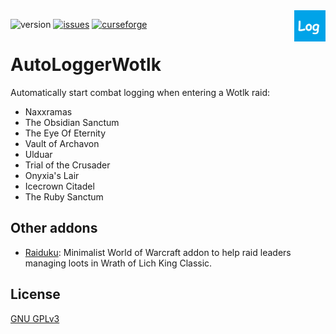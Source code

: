 <img src="https://github.com/ryp-erl/assets/blob/main/AutoLoggerWotlk/autologgerwotlk_logo.jpg?raw=true" width=50 align="right" />

![version](https://img.shields.io/github/v/release/ryp-erl/AutoLoggerWotlk)
[![issues](https://img.shields.io/badge/report-issues-blueviolet)](https://github.com/ryp-erl/AutoLoggerWotlk/issues)
[![curseforge](https://img.shields.io/badge/visit%20on-curseforge-orange)](https://www.curseforge.com/wow/addons/autologgerwotlk)

# AutoLoggerWotlk

Automatically start combat logging when entering a Wotlk raid:

- Naxxramas
- The Obsidian Sanctum
- The Eye Of Eternity
- Vault of Archavon
- Ulduar
- Trial of the Crusader
- Onyxia's Lair
- Icecrown Citadel
- The Ruby Sanctum

## Other addons

- [Raiduku](https://www.curseforge.com/wow/addons/raiduku/): Minimalist World of Warcraft addon to help raid leaders managing loots in Wrath of Lich King Classic.

## License

[GNU GPLv3](LICENSE)